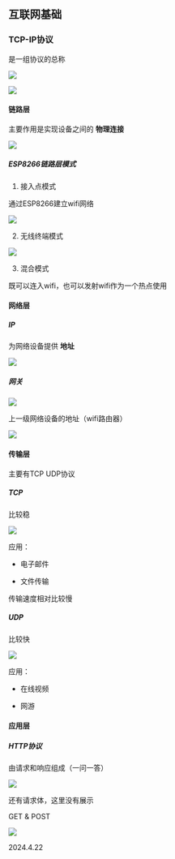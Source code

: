 ## 互联网基础

### TCP-IP协议

是一组协议的总称

![](./assets/5.png)

![](./assets/6.png)

#### 链路层

主要作用是实现设备之间的 **物理连接**

![](./assets/7.png)

##### ESP8266链路层模式

1. 接入点模式

通过ESP8266建立wifi网络

![](./assets/8.png)

2. 无线终端模式

![](./assets/9.png)

3. 混合模式

既可以连入wifi，也可以发射wifi作为一个热点使用

#### 网络层

##### IP

为网络设备提供 **地址** 

![](./assets/10.png)

##### 网关

![](./assets/11.png)

上一级网络设备的地址（wifi路由器）

![](./assets/12.png)

#### 传输层

主要有TCP UDP协议

##### TCP

比较稳

![](./assets/13.png)

应用：

* 电子邮件

* 文件传输

传输速度相对比较慢

##### UDP

比较快

![](./assets/14.png)

应用：

* 在线视频

* 网游

#### 应用层

##### HTTP协议

由请求和响应组成（一问一答）

![](./assets/15.png)

还有请求体，这里没有展示

GET & POST

![](./assets/16.png)

2024.4.22